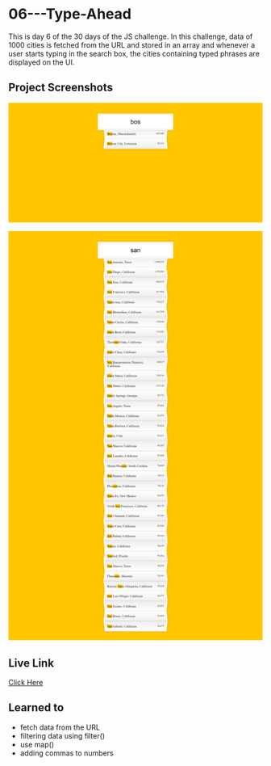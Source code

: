 # 06---Type-Ahead
This is day 6 of the 30 days of the JS challenge. 
In this challenge, data of 1000 cities is fetched from the URL and stored in an array and whenever a user starts typing in the search box,
the cities containing typed phrases are displayed on the UI.

## Project Screenshots
![ss1](screenshots/screencapture-3.png)

![ss2](screenshots/screencapture-1.png)

## Live Link
[Click Here]()

## Learned to 
- fetch data from the URL
- filtering data using filter()
- use map()
- adding commas to numbers



